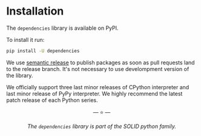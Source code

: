 # Installation

The `dependencies` library is available on PyPI.

To install it run:

```bash
pip install -U dependencies
```

We use [semantic release](https://semantic-release.gitbook.io/semantic-release/)
to publish packages as soon as pull requests land to the release branch. It's
not necessary to use develompment version of the library.

We officially support three last minor releases of CPython interpreter and last
minor release of PyPy interpreter. We highly recommend the latest patch release
of each Python series.

<p align="center">&mdash; ⭐ &mdash;</p>
<p align="center"><i>The <code>dependencies</code> library is part of the SOLID python family.</i></p>
